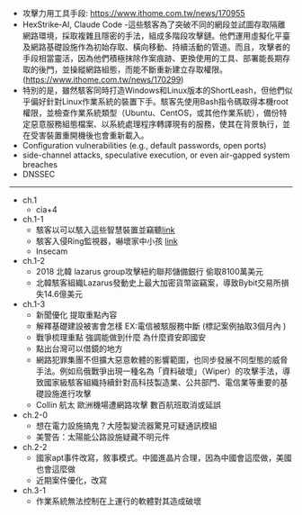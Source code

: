 - 攻擊力用工具手段: https://www.ithome.com.tw/news/170955
- HexStrike-AI, Claude Code
-這些駭客為了突破不同的網段並試圖存取隔離網路環境，採取複雜且隱密的手法，組成多階段攻擊鏈。他們運用虛擬化平臺及網路基礎設施作為初始存取、橫向移動、持續活動的管道。而且，攻擊者的手段相當靈活，因為他們積極抹除作案痕跡、更換使用的工具、部署能長期存取的後門，並操縱網路組態，而能不斷重新建立存取權限。(https://www.ithome.com.tw/news/170299)
- 特別的是，雖然駭客同時打造Windows和Linux版本的ShortLeash，但他們似乎偏好針對Linux作業系統的裝置下手。駭客先使用Bash指令碼取得本機root權限，並檢查作業系統類型（Ubuntu、CentOS，或其他作業系統），備份特定惡意服務組態檔案、以系統處理程序轉譯現有的服務，使其在背景執行，並在受害裝置重開機後也會重新載入。
- Configuration vulnerabilities (e.g., default passwords, open ports)
- side-channel attacks, speculative execution, or even air-gapped system breaches
- DNSSEC
---

- ch.1 
    - cia+4
- ch.1-1 
    - 駭客以可以駭入這些智慧裝置並竊聽[link](https://www.cnet.com/tech/mobile/these-kids-smartwatches-have-security-problems-as-simple-as-1-2-3/)
    - 駭客入侵Ring監視器，嚇壞家中小孩 [link](https://www.ithome.com.tw/news/134826)
    - Insecam 
- ch.1-2
    - 2018 北韓 lazarus group攻擊紐約聯邦儲備銀行 偷取8100萬美元
    - 北韓駭客組織Lazarus發動史上最大加密貨幣盜竊案，導致Bybit交易所損失14.6億美元
- ch.1-3
    - 新聞優化 提取重點內容
    - 解釋基礎建設被害會怎樣 EX:電信被駭服務中斷 (標記案例抽取3個月內 )
    - 戰爭梳理重點 強調能做到什麼 為什麼資安即國安
    - 點出台灣可以借鏡的地方
    - 網路犯罪集團不但擴大惡意軟體的影響範圍，也同步發展不同型態的威脅手法。例如烏俄戰爭出現一種名為「資料破壞」（Wiper）的攻擊手法，導致國家級駭客組織持續針對高科技製造業、公共部門、電信業等重要的基礎設施進行攻擊
    - Collin 航太 歐洲機場遭網路攻擊 數百航班取消或延誤
- ch.2-0
    - 想在電力設施搞鬼？大陸製變流器驚見可疑通訊模組
    - 美警告：太陽能公路設施疑藏不明元件
- ch.2-2
    - 國家apt事件改寫，敘事模式。中國進晶片合理，因為中國會這麼做，美國也會這麼做
    - 近期案件優化，改寫
- ch.3-1
    - 作業系統無法控制在上運行的軟體對其造成破壞